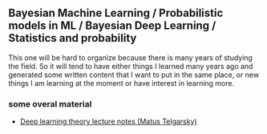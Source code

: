 ## Bayesian Machine Learning / Probabilistic models in ML / Bayesian Deep Learning / Statistics and probability

This one will be hard to organize because there is many years of studying the field. So it will tend to have either things I learned many years ago and generated some written content that I want to put in the same place, or new things I am learning at the moment or have interest in learning more.

### some overal material
- [Deep learning theory lecture notes (Matus Telgarsky)](https://mjt.cs.illinois.edu/dlt/)
